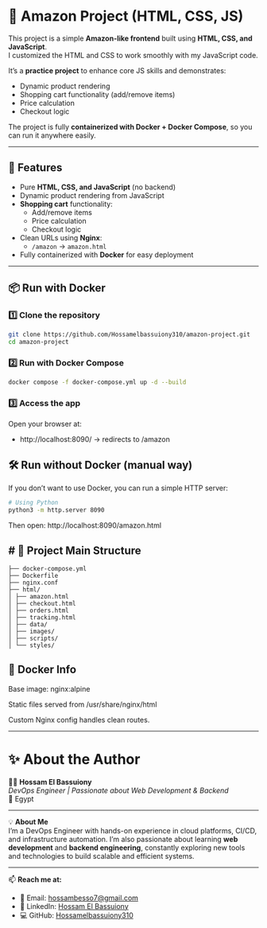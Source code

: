 # 🛒 Amazon Project (HTML, CSS, JS)

This project is a simple **Amazon-like frontend** built using **HTML, CSS, and JavaScript**.  
I customized the HTML and CSS to work smoothly with my JavaScript code.

It’s a **practice project** to enhance core JS skills and demonstrates:

- Dynamic product rendering  
- Shopping cart functionality (add/remove items)  
- Price calculation  
- Checkout logic

The project is fully **containerized with Docker + Docker Compose**, so you can run it anywhere easily.

---

## 🚀 Features

- Pure **HTML, CSS, and JavaScript** (no backend)  
- Dynamic product rendering from JavaScript  
- **Shopping cart** functionality:
  - Add/remove items
  - Price calculation
  - Checkout logic
- Clean URLs using **Nginx**:
  - `/amazon` → `amazon.html`
- Fully containerized with **Docker** for easy deployment


---

## 📦 Run with Docker

### 1️⃣ Clone the repository
```bash
git clone https://github.com/Hossamelbassuiony310/amazon-project.git
cd amazon-project
```

### 2️⃣ Run with Docker Compose
```bash
docker compose -f docker-compose.yml up -d --build
```

### 3️⃣ Access the app
Open your browser at:
- http://localhost:8090/  →  redirects to /amazon

## 🛠 Run without Docker (manual way)
If you don’t want to use Docker, you can run a simple HTTP server:
```bash
# Using Python
python3 -m http.server 8090
```
Then open: http://localhost:8090/amazon.html


 ## # 📂 Project Main Structure
```bach
├── docker-compose.yml
├── Dockerfile
├── nginx.conf
├── html/
│ ├── amazon.html
│ ├── checkout.html
│ ├── orders.html
│ ├── tracking.html
│ ├── data/
│ ├── images/
│ ├── scripts/
│ └── styles/
```

## 🐳 Docker Info

Base image: nginx:alpine

Static files served from /usr/share/nginx/html

Custom Nginx config handles clean routes.

---

# ✨ About the Author

👨‍💻 **Hossam El Bassuiony**  
*DevOps Engineer | Passionate about Web Development & Backend*  
📍 Egypt

---

💡 **About Me**  
I’m a DevOps Engineer with hands-on experience in cloud platforms, CI/CD, and infrastructure automation. I’m also passionate about learning **web development** and **backend engineering**, constantly exploring new tools and technologies to build scalable and efficient systems.

---

📫 **Reach me at:**  
- 📧 Email: [hossambesso7@gmail.com](mailto:hossambesso7@gmail.com)  
- 🔗 LinkedIn: [Hossam El Bassuiony](https://www.linkedin.com/in/hossam-el-bassuiony-43b72622a/)  
- 💻 GitHub: [Hossamelbassuiony310](https://github.com/Hossamelbassuiony310)  
